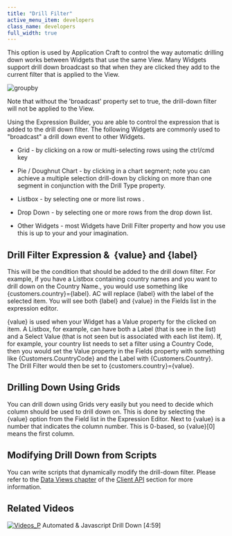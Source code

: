 ```yaml
---
title: "Drill Filter"
active_menu_item: developers
class_name: developers
full_width: true
---
```



This option is used by Application Craft to control the way automatic drilling down works between Widgets that use the same View. Many Widgets support drill down broadcast so that when they are clicked they add to the current filter that is applied to the View.

![groupby](/img/docs/groupby.zoom79.png)

Note that without the 'broadcast' property set to true, the drill-down filter will not be applied to the View.

Using the Expression Builder, you are able to control the expression that is added to the drill down filter. The following Widgets are commonly used to "broadcast" a drill down event to other Widgets.

 - Grid - by clicking on a row or multi-selecting rows using the ctrl/cmd key

 - Pie / Doughnut Chart - by clicking in a chart segment; note you can achieve a multiple selection drill-down by clicking on more than one segment in conjunction with the Drill Type property.

 - Listbox - by selecting one or more list rows .

 - Drop Down - by selecting one or more rows from the drop down list.

 - Other Widgets - most Widgets have Drill Filter property and how you use this is up to your and your imagination.

## Drill Filter Expression &  {value} and {label}

This will be the condition that should be added to the drill down filter. For example, if you have a Listbox containing country names and you want to drill down on the Country Name., you would use something like {customers.country}={label}. AC will replace {label} with the label of the selected item. You will see both {label} and {value} in the Fields list in the expression editor.

{value} is used when your Widget has a Value property for the clicked on item. A Listbox, for example, can have both a Label (that is see in the list) and a Select Value (that is not seen but is associated with each list item). If, for example, your country list needs to set a filter using a Country Code, then you would set the Value property in the Fields property with something like {Customers.CountryCode} and the Label with {Customers.Country}. The Drill Filter would then be set to {customers.country}={value}.

## Drilling Down Using Grids

You can drill down using Grids very easily but you need to decide which column should be used to drill down on. This is done by selecting the {value} option from the Field list in the Expression Editor. Next to {value} is a number that indicates the column number. This is 0-based, so {value}[0] means the first column.

## Modifying Drill Down from Scripts

You can write scripts that dynamically modify the drill-down filter. Please refer to the [Data Views chapter](/developers/documentation/scripting-apis/client-api/data-view-functions/) of the [Client API](/developers/documentation/scripting-apis/client-api/) section for more information.

## Related Videos

[![Videos\_P](/img/docs/videos_p.png)](http://www.youtube.com/v/t-MozAiRF0Q?autoplay=1&hd=1&fs=1&showsearch=0&rel=0&) Automated & Javascript Drill Down [4:59]
